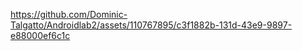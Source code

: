 https://github.com/Dominic-Talgatto/Androidlab2/assets/110767895/c3f1882b-131d-43e9-9897-e88000ef6c1c
